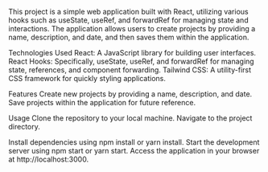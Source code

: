 This project is a simple web application built with React, utilizing various hooks such as useState, useRef, and forwardRef for managing state and interactions. The application allows users to create projects by providing a name, description, and date, and then saves them within the application.

Technologies Used
React: A JavaScript library for building user interfaces.
React Hooks: Specifically, useState, useRef, and forwardRef for managing state, references, and component forwarding.
Tailwind CSS: A utility-first CSS framework for quickly styling applications.

Features
Create new projects by providing a name, description, and date.
Save projects within the application for future reference.

Usage
Clone the repository to your local machine.
Navigate to the project directory.

Install dependencies using npm install or yarn install.
Start the development server using npm start or yarn start.
Access the application in your browser at http://localhost:3000.
